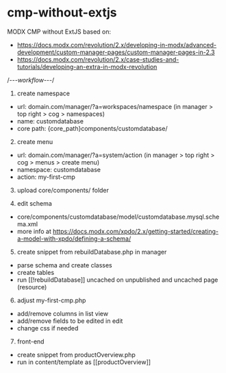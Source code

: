 # cmp-without-extjs
MODX CMP without ExtJS
based on:
- https://docs.modx.com/revolution/2.x/developing-in-modx/advanced-development/custom-manager-pages/custom-manager-pages-in-2.3
- https://docs.modx.com/revolution/2.x/case-studies-and-tutorials/developing-an-extra-in-modx-revolution


/*---workflow---*/
1. create namespace
- url: domain.com/manager/?a=workspaces/namespace (in manager > top right > cog > namespaces)
- name: customdatabase
- core path: {core_path}components/customdatabase/

2. create menu
- url: domain.com/manager/?a=system/action  (in manager > top right > cog > menus > create menu)
- namespace: customdatabase
- action: my-first-cmp

3. upload core/components/ folder

4. edit schema 
- core/components/customdatabase/model/customdatabase.mysql.schema.xml
- more info at https://docs.modx.com/xpdo/2.x/getting-started/creating-a-model-with-xpdo/defining-a-schema/

5. create snippet from rebuildDatabase.php in manager
- parse schema and create classes
- create tables
- run [[!rebuildDatabase]] uncached on unpublished and uncached page (resource)

6. adjust my-first-cmp.php
- add/remove columns in list view
- add/remove fields to be edited in edit
- change css if needed

7. front-end
- create snippet from productOverview.php
- run in content/template as [[productOverview]]
